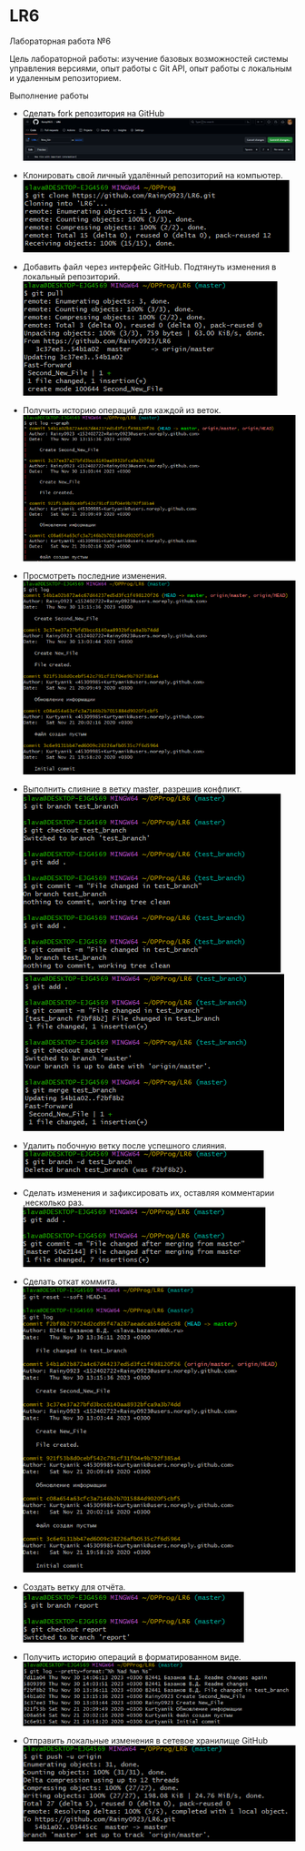 # LR6
Лабораторная работа №6

Цель лабораторной работы: изучение базовых возможностей системы управления версиями, опыт работы с Git API, опыт работы с локальным и удаленным репозиторием.

Выполнение работы

* Сделать fork репозитория на GitHub
![делать fork репозитория на GitHub](Screenshots/1.png)

* Клонировать свой личный удалённый репозиторий на компьютер.
![Клонировать свой личный удалённый репозиторий на компьютер](Screenshots/2.png)

* Добавить файл через интерфейс GitHub. Подтянуть изменения в локальный репозиторий.
![Добавить файл через интерфейс GitHub. Подтянуть изменения в локальный репозиторий](Screenshots/3.png)

*  Получить историю операций для каждой из веток.
![Получить историю операций для каждой из веток](Screenshots/4.png)

* Просмотреть последние изменения. 
![Получить историю операций для каждой из веток](Screenshots/5.png)

* Выполнить слияние в ветку master, разрешив конфликт.
![Выполнить слияние в ветку master, разрешив конфликт](Screenshots/6.1.png)
![Выполнить слияние в ветку master, разрешив конфликт](Screenshots/6.2.png)

* Удалить побочную ветку после успешного слияния.
![Удалить побочную ветку после успешного слияния](Screenshots/7.png)

* Сделать изменения и зафиксировать их, оставляя комментарии ,несколько раз. 
![Сделать изменения и зафиксировать их, оставляя комментарии ,несколько раз](Screenshots/8.png)

* Сделать откат коммита. 
![Сделать откат коммита](Screenshots/9.png)

* Создать ветку для отчёта.
![Создать ветку для отчёта](Screenshots/10.png)

* Получить историю операций в форматированном виде.
![Получить историю операций в форматированном виде](Screenshots/11.png)

* Отправить локальные изменения в сетевое хранилище GitHub
![Отправить локальные изменения в сетевое хранилище GitHub](Screenshots/12.png)
